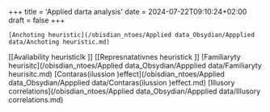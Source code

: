 +++
title = 'Applied darta analysis'
date = 2024-07-22T09:10:24+02:00
draft = false
+++

    [Anchoting heuristic](/obisdian_ntoes/Applied data_Obsydian/Appplied data/Anchoting heuristic.md)
[[Avaliability heuristiclk ]]
[[Represnatativnes heuristick ]]
[Familiaryty heurisitc](/obisdian_ntoes/Applied data_Obsydian/Appplied data/Familiaryty heurisitc.md)
[Contaras(ilussion )effect](/obisdian_ntoes/Applied data_Obsydian/Appplied data/Contaras(ilussion )effect.md)
[Illusory correlations](/obisdian_ntoes/Applied data_Obsydian/Appplied data/Illusory correlations.md)